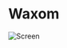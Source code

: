 # Waxom

![Screen](https://user-images.githubusercontent.com/44488666/94480502-98199100-0200-11eb-8362-7b55b5007a74.png)
